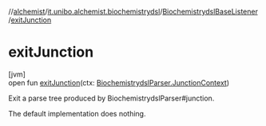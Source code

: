 //[alchemist](../../../index.md)/[it.unibo.alchemist.biochemistrydsl](../index.md)/[BiochemistrydslBaseListener](index.md)/[exitJunction](exit-junction.md)

# exitJunction

[jvm]\
open fun [exitJunction](exit-junction.md)(ctx: [BiochemistrydslParser.JunctionContext](../-biochemistrydsl-parser/-junction-context/index.md))

Exit a parse tree produced by BiochemistrydslParser#junction. 

The default implementation does nothing.
